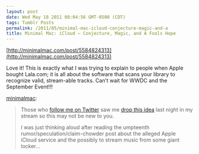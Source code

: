 ```yaml
---
layout: post
date: Wed May 18 2011 08:04:56 GMT-0500 (CDT)
tags: Tumblr Posts
permalink: /2011/05/minimal-mac-icloud-conjecture-magic-and-a
title: Minimal Mac: iCloud – Conjecture, Magic, and A Fools Hope
---
```


[http://minimalmac.com/post/5584824313](http://minimalmac.com/post/5584824313)

Love it! This is exactly what I was trying to explain to people when Apple bought Lala.com; it is all about the software that scans your library to recognize valid, stream-able tracks. Can’t wait for WWDC and the September Event!!!

[minimalmac](http://minimalmac.com/post/5584824313):

> Those who [follow me on Twitter](https://twitter.com/patrickrhone) saw me [drop this idea](https://twitter.com/patrickrhone/status/70335301905678336) last night in my stream so this may not be new to you.
> 
> I was just thinking aloud after reading the umpteenth rumor/speculation/claim-chowder post about the alleged Apple iCloud service and the possibly to stream music from some giant locker…
